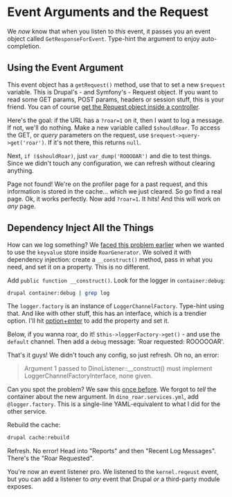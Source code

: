 # Event Arguments and the Request

We *now* know that when you listen to *this* event, it passes you an event object
called `GetResponseForEvent`. Type-hint the argument to enjoy auto-completion.

## Using the Event Argument

This event object has a `getRequest()` method, use that to set a new `$request`
variable. This is Drupal's - and Symfony's - Request object. If you want to read
some GET params, POST params, headers or session stuff, this is your friend. You
can of course [get the Request object inside a controller](http://knpuniversity.com/screencast/symfony2-ep2/form-submit#getting-the-request-object).

Here's the goal: if the URL has a `?roar=1` on it, then I want to log a message.
If not, we'll do nothing. Make a new variable called `$shouldRoar`. To access the GET,
or *query* parameters on the request, use `$request->query->get('roar')`. If it's
not there, this returns `null`.

Next, `if ($shouldRoar)`, just `var_dump('ROOOOAR')` and die to test things. Since
we didn't touch any configuration, we can refresh without clearing anything.

Page not found! We're on the profiler page for a past request, and this information
is stored in the cache... which we just cleared. So go find a real page. Ok, it
works perfectly. Now add `?roar=1`. It hits! And this will work on *any* page.

## Dependency Inject All the Things

How can we log something? We [faced this problem earlier](http://knpuniversity.com/screencast/drupal8-under-the-hood/service-arguments)
when we wanted to use the `keyvalue` store inside `RoarGenerator`. We solved it with
dependency injection: create a `__construct()` method, pass in what you need, and
set it on a property. This is no different.

Add `public function __construct()`. Look for the logger in `container:debug`:

```bash
drupal container:debug | grep log
```

The `logger.factory` is an instance of `LoggerChannelFactory`. Type-hint using that.
And like with other stuff, this has an interface, which is a trendier option. I'll
hit [option+enter](http://knpuniversity.com/screencast/phpstorm/service-shortcuts#generating-constructor-properties)
to add the property and set it.

Below, if you wanna roar, do it! `$this->loggerFactory->get()` - and use the `default`
channel. Then add a `debug` message: 'Roar requested: ROOOOOAR'.

That's it guys! We didn't touch any config, so just refresh. Oh no, an error:

> Argument 1 passed to DinoListener::__construct() must implement
> LoggerChannelFactoryInterface, none given.

Can you spot the problem? We saw this [once before](http://knpuniversity.com/screencast/drupal8-under-the-hood/service-arguments#configure-service-arguments).
We forgot to *tell* the container about the new argument. In `dino_roar.services.yml`,
add `@logger.factory`. This is a single-line YAML-equivalent to what I did for the
other service.

Rebuild the cache:

```bash
drupal cache:rebuild
```

Refresh. No error! Head into "Reports" and then "Recent Log Messages". There's the
"Roar Requested".

You're now an event listener pro. We listened to the `kernel.reqeust` event, but
you can add a listener to *any* event that Drupal *or* a third-party module exposes.
